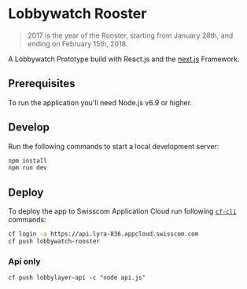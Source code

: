 # Lobbywatch Rooster

> 2017 is the year of the Rooster, starting from January 28th, and ending on February 15th, 2018.

A Lobbywatch Prototype build with React.js and the [next.js](https://github.com/zeit/next.js/) Framework.

## Prerequisites

To run the application you'll need Node.js v6.9 or higher.

## Develop

Run the following commands to start a local development server:

```bash
npm install
npm run dev
```

## Deploy

To deploy the app to Swisscom Application Cloud run following [`cf-cli`](https://docs.developer.swisscom.com/cf-cli/install-go-cli.html) commands:

```bash
cf login -a https://api.lyra-836.appcloud.swisscom.com
cf push lobbywatch-rooster
```

### Api only

```
cf push lobbylayer-api -c "node api.js"
```
